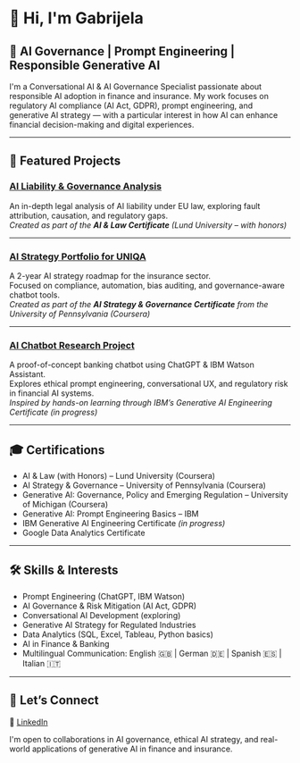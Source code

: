 # 👋 Hi, I'm Gabrijela

## 🧠 AI Governance | Prompt Engineering | Responsible Generative AI

I'm a Conversational AI & AI Governance Specialist passionate about responsible AI adoption in finance and insurance. My work focuses on regulatory AI compliance (AI Act, GDPR), prompt engineering, and generative AI strategy — with a particular interest in how AI can enhance financial decision-making and digital experiences.

---

## 🔬 Featured Projects

### [AI Liability & Governance Analysis](https://github.com/gabrijelamar/ai-liability-analysis)  
An in-depth legal analysis of AI liability under EU law, exploring fault attribution, causation, and regulatory gaps.  
_Created as part of the **AI & Law Certificate** (Lund University – with honors)_

---

### [AI Strategy Portfolio for UNIQA](https://github.com/gabrijelamar/ai-portfolio-uniqa)  
A 2-year AI strategy roadmap for the insurance sector.  
Focused on compliance, automation, bias auditing, and governance-aware chatbot tools.  
_Created as part of the **AI Strategy & Governance Certificate** from the University of Pennsylvania (Coursera)_

---

### [AI Chatbot Research Project](https://github.com/gabrijelamar/ai-chatbot-research)  
A proof-of-concept banking chatbot using ChatGPT & IBM Watson Assistant.  
Explores ethical prompt engineering, conversational UX, and regulatory risk in financial AI systems.  
_Inspired by hands-on learning through IBM’s Generative AI Engineering Certificate (in progress)_

---

## 🎓 Certifications

- AI & Law (with Honors) – Lund University (Coursera)  
- AI Strategy & Governance – University of Pennsylvania (Coursera)  
- Generative AI: Governance, Policy and Emerging Regulation – University of Michigan (Coursera)  
- Generative AI: Prompt Engineering Basics – IBM  
- IBM Generative AI Engineering Certificate *(in progress)*  
- Google Data Analytics Certificate

---

## 🛠 Skills & Interests

- Prompt Engineering (ChatGPT, IBM Watson)  
- AI Governance & Risk Mitigation (AI Act, GDPR)  
- Conversational AI Development (exploring)  
- Generative AI Strategy for Regulated Industries  
- Data Analytics (SQL, Excel, Tableau, Python basics)  
- AI in Finance & Banking  
- Multilingual Communication: English 🇬🇧 | German 🇩🇪 | Spanish 🇪🇸 | Italian 🇮🇹

---

## 🤝 Let’s Connect

🔗 [LinkedIn](https://www.linkedin.com/in/gabrijelam)

I'm open to collaborations in AI governance, ethical AI strategy, and real-world applications of generative AI in finance and insurance.

